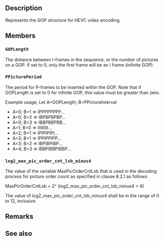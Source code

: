 ## Description

Represents the GOP structure for HEVC video encoding.

## Members

### `GOPLength`

The distance between I-frames in the sequence, or the number of pictures on a GOP. If set to 0, only the first frame will be an I frame (infinite GOP).

### `PPicturePeriod`

The period for P-frames to be inserted within the GOP. Note that if GOPLength is set to 0 for infinite GOP, this value must be greater than zero.

Example usage; Let A=GOPLength; B=PPictureInterval

- A=0; B=1 => IPPPPPPPP...
- A=0; B=2 => IBPBPBPBP...
- A=0; B=3 => IBBPBBPBB...
- A=1; B=0 => IIIIIIIII...
- A=2; B=1 => IPIPIPIPI...
- A=3; B=1 => IPPIPPIPP...
- A=3; B=2 => IBPIBPIBP...
- A=4; B=3 => IBBPIBBPIBBP...

### `log2_max_pic_order_cnt_lsb_minus4`

The value of the variable MaxPicOrderCntLsb that is used in the decoding process for picture order count as specified in clause 8.2.1 as follows:

MaxPicOrderCntLsb = 2^ (log2_max_pic_order_cnt_lsb_minus4 + 4)

The value of log2_max_pic_order_cnt_lsb_minus4 shall be in the range of 0 to 12, inclusive.

## Remarks

## See also